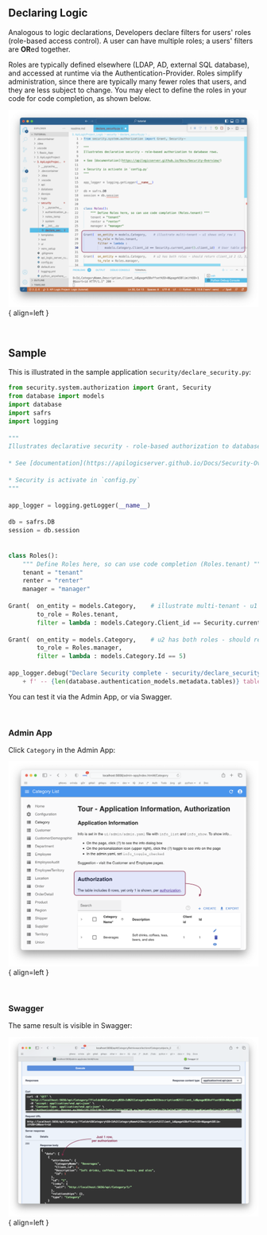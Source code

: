 ## Declaring Logic

Analogous to logic declarations, Developers declare filters for users' roles (role-based access control).  A user can have multiple roles; a users' filters are **OR**ed together.

Roles are typically defined elsewhere (LDAP, AD, external SQL database), and accessed at runtime via the Authentication-Provider.  Roles simplify administration, since there are typically many fewer roles that users, and they are less subject to change.  You may elect to define the roles in your code for code completion, as shown below.

![Declare Security](images/security/declare-security.png){ align=left }

&nbsp;

## Sample

This is illustrated in the sample application `security/declare_security.py`:

```python
from security.system.authorization import Grant, Security
from database import models
import database
import safrs
import logging

"""
Illustrates declarative security - role-based authorization to database rows.

* See [documentation](https://apilogicserver.github.io/Docs/Security-Overview/)

* Security is activate in `config.py`
"""

app_logger = logging.getLogger(__name__)

db = safrs.DB
session = db.session


class Roles():
    """ Define Roles here, so can use code completion (Roles.tenant) """
    tenant = "tenant"
    renter = "renter"
    manager = "manager"

Grant(  on_entity = models.Category,    # illustrate multi-tenant - u1 shows only row 1
        to_role = Roles.tenant,
        filter = lambda : models.Category.Client_id == Security.current_user().client_id)  # User table attributes

Grant(  on_entity = models.Category,    # u2 has both roles - should return client_id 2 (2, 3, 4), and 5
        to_role = Roles.manager,
        filter = lambda : models.Category.Id == 5)

app_logger.debug("Declare Security complete - security/declare_security.py"
    + f' -- {len(database.authentication_models.metadata.tables)} tables loaded')
```

You can test it via the Admin App, or via Swagger.

&nbsp;

### Admin App

Click `Category` in the Admin App:

![Role-based authorization](images/security/security-admin.png){ align=left }


&nbsp;

### Swagger

The same result is visible in Swagger:

![Role-based authorization](images/security/swagger-categories.png){ align=left }